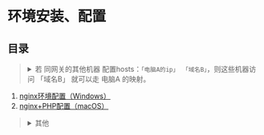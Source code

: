 # 环境安装、配置

## 目录

><details>
><summary>若 同网关的其他机器 配置hosts：<code>「电脑A的ip」 「域名B」</code>，则这些机器访问 「域名B」 就可以走 电脑A 的映射。</summary>
>
>
>具体步骤：
>
>1. 电脑A的设置：
>
>    1. nginx（虚拟主机、或代理转发，或用其他工具）监听 「域名B」 的80端口
>    2. hosts设定 「域名B」 到 `127.0.0.1`
>2. 同网关的其他机器的设置：
>
>    1. hosts设定 「域名B」 到 「电脑A的ip」
>
>结果：电脑A、同网关的其他机器 访问 「域名B」 都可以映射到 电脑A 的nginx的80端口。
></details>

1. [nginx环境配置（Windows）](nginx环境配置（Windows）/README.md)
2. [nginx+PHP配置（macOS）](nginx+PHP配置（macOS）/README.md)

><details>
><summary>其他</summary>
>
>1. [WAMP环境配置（Windows）](WAMP环境配置（Windows）/README.md)
>2. [LAMP环境配置（CentOS7.0）](LAMP环境配置（CentOS7.0）/README.md)
>3. [Laravel框架配置+LNMP环境配置（Ubuntu15.04）](Laravel框架配置+LNMP环境配置（Ubuntu15.04）/README.md)
>4. [SVN环境配置（CentOS）](SVN环境配置（CentOS）/README.md)
>5. [Vagrant环境配置](Vagrant环境配置/README.md)
></details>
